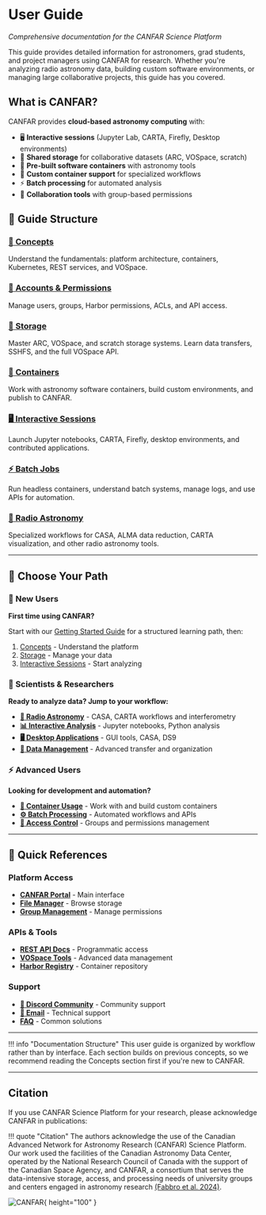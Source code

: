 # User Guide

*Comprehensive documentation for the CANFAR Science Platform*

This guide provides detailed information for astronomers, grad students, and project managers using CANFAR for research. Whether you're analyzing radio astronomy data, building custom software environments, or managing large collaborative projects, this guide has you covered.

## What is CANFAR?

CANFAR provides **cloud-based astronomy computing** with:

- 🖥️ **Interactive sessions** (Jupyter Lab, CARTA, Firefly, Desktop environments)
- 💾 **Shared storage** for collaborative datasets (ARC, VOSpace, scratch)
- 🐳 **Pre-built software containers** with astronomy tools
- 🔧 **Custom container support** for specialized workflows
- ⚡ **Batch processing** for automated analysis
- 👥 **Collaboration tools** with group-based permissions

## 📖 Guide Structure

### [🧠 Concepts](concepts/index.md)

Understand the fundamentals: platform architecture, containers, Kubernetes, REST services, and VOSpace.

### [👥 Accounts & Permissions](accounts-permissions/index.md)

Manage users, groups, Harbor permissions, ACLs, and API access.

### [💾 Storage](storage/index.md)

Master ARC, VOSpace, and scratch storage systems. Learn data transfers, SSHFS, and the full VOSpace API.

### [🐳 Containers](containers/index.md)

Work with astronomy software containers, build custom environments, and publish to CANFAR.

### [🖥️ Interactive Sessions](interactive-sessions/index.md)

Launch Jupyter notebooks, CARTA, Firefly, desktop environments, and contributed applications.

### [⚡ Batch Jobs](batch-jobs/index.md)

Run headless containers, understand batch systems, manage logs, and use APIs for automation.

### [📡 Radio Astronomy](radio-astronomy/index.md)

Specialized workflows for CASA, ALMA data reduction, CARTA visualization, and other radio astronomy tools.

---

## 🎯 Choose Your Path

### 🌱 New Users

**First time using CANFAR?**

Start with our [Getting Started Guide](../get-started/index.md) for a structured learning path, then:

1. [Concepts](concepts/index.md) - Understand the platform
2. [Storage](storage/index.md) - Manage your data
3. [Interactive Sessions](interactive-sessions/index.md) - Start analyzing

### 🔬 Scientists & Researchers

**Ready to analyze data? Jump to your workflow:**

- **[🔭 Radio Astronomy](radio-astronomy/index.md)** - CASA, CARTA workflows and interferometry
- **[📊 Interactive Analysis](interactive-sessions/index.md)** - Jupyter notebooks, Python analysis
- **[🖥️ Desktop Applications](interactive-sessions/launch-desktop.md)** - GUI tools, CASA, DS9
- **[📁 Data Management](storage/index.md)** - Advanced transfer and organization

### ⚡ Advanced Users

**Looking for development and automation?**

- **[🐳 Container Usage](containers/index.md)** - Work with and build custom containers
- **[⚙️ Batch Processing](batch-jobs/index.md)** - Automated workflows and APIs
- **[🔐 Access Control](accounts-permissions/index.md)** - Groups and permissions management

---

## 🔗 Quick References

### Platform Access

- **[CANFAR Portal](https://www.canfar.net)** - Main interface
- **[File Manager](https://www.canfar.net/storage/arc/list)** - Browse storage
- **[Group Management](https://www.cadc-ccda.hia-iha.nrc-cnrc.gc.ca/en/groups/)** - Manage permissions

### APIs & Tools

- **[REST API Docs](https://ws-uv.canfar.net/)** - Programmatic access
- **[VOSpace Tools](storage/vospace-api.md)** - Advanced data management
- **[Harbor Registry](https://images.canfar.net/)** - Container repository

### Support

- **[💬 Discord Community](https://discord.gg/vcCQ8QBvBa)** - Community support
- **[📧 Email](mailto:support@canfar.net)** - Technical support
- **[FAQ](../faq/index.md)** - Common solutions

---

!!! info "Documentation Structure"
    This user guide is organized by workflow rather than by interface. Each section builds on previous concepts, so we recommend reading the Concepts section first if you're new to CANFAR.

---

## Citation

If you use CANFAR Science Platform for your research, please acknowledge CANFAR in publications:

!!! quote "Citation"
    The authors acknowledge the use of the Canadian Advanced Network for Astronomy Research (CANFAR) Science Platform. Our work used the facilities of the Canadian Astronomy Data Center, operated by the National Research Council of Canada with the support of the Canadian Space Agency, and CANFAR, a consortium that serves the data-intensive storage, access, and processing needs of university groups and centers engaged in astronomy research [(Fabbro et al. 2024)](https://doi.org/10.1117/12.3020588).

![CANFAR](https://www.canfar.net/css/images/logo.png){ height="100" }
